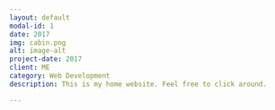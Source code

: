 ```yaml
---
layout: default
modal-id: 1
date: 2017
img: cabin.png
alt: image-alt
project-date: 2017
client: ME
category: Web Development
description: This is my home website. Feel free to click around.

---
```


